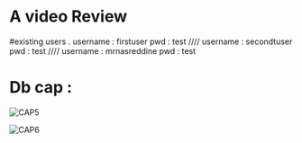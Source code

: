 # A video Review





#existing users . 
username : firstuser 
pwd : test //// 
username : secondtuser 
pwd : test  ////
username :  mrnasreddine
pwd : test


# Db cap : 
![CAP5](https://github.com/mohamedkrouf/tpwebmohamedkrouf/assets/170884504/cae4e315-0633-4b24-bcce-bb6377b3c42f)


![CAP6](https://github.com/mohamedkrouf/tpwebmohamedkrouf/assets/170884504/6eed5a3b-1f7a-482d-a03c-300f45689043)

